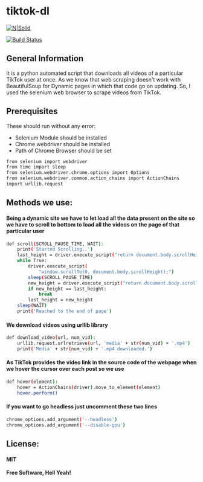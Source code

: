 # tiktok-dl 
[![N|Solid](https://vashukarn.github.io/top-logo.png)](https://vashukarn.github.io/)

[![Build Status](https://travis-ci.org/joemccann/dillinger.svg?branch=master)](https://github.com/vashukarn/tiktok-dl)

## General Information
It is a python automated script that downloads all videos of a particular TikTok user at once.
As we know that web scraping doesn't work with BeautifulSoup for Dynamic pages in which that code go on updating.
So, I used the selenium web browser to scrape videos from TikTok.

## Prerequisites
These should run without any error: <br>
- Selenium Module should be installed <br>
- Chrome webdriver should be installed <br>
- Path of Chrome Browser should be set <br>


```sh
from selenium import webdriver
from time import sleep
from selenium.webdriver.chrome.options import Options
from selenium.webdriver.common.action_chains import ActionChains
import urllib.request
```


## Methods we use:
#### Being a dynamic site we have to let load all the data present on the site so we have to scroll to bottom to load all the videos on the page of that particular user
```sh
def scroll(SCROLL_PAUSE_TIME, WAIT):
    print('Started Scrolling..')
    last_height = driver.execute_script("return document.body.scrollHeight")
    while True:
        driver.execute_script(
            "window.scrollTo(0, document.body.scrollHeight);")
        sleep(SCROLL_PAUSE_TIME)
        new_height = driver.execute_script("return document.body.scrollHeight")
        if new_height == last_height:
            break
        last_height = new_height
    sleep(WAIT)
    print('Reached to the end of page')
```

#### We download videos using urllib library
```sh
def download_video(url, num_vid):
    urllib.request.urlretrieve(url, 'media' + str(num_vid) + '.mp4')
    print('Media' + str(num_vid) + '.mp4 downloaded.')
```
#### As TikTok provides the video link in the source code of the webpage when we hover the cursor over each post so we use
```sh
def hover(element):
    hover = ActionChains(driver).move_to_element(element)
    hover.perform()
```
#### If you want to go headless just uncomment these two lines
```sh
chrome_options.add_argument('--headless')
chrome_options.add_argument('--disable-gpu')
```

## License:
#### MIT
**Free Software, Hell Yeah!**
